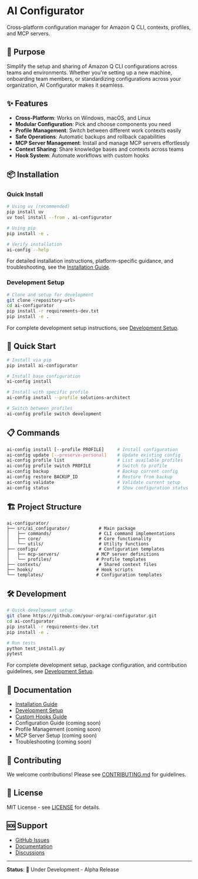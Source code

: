 # AI Configurator

Cross-platform configuration manager for Amazon Q CLI, contexts, profiles, and MCP servers.

## 🎯 Purpose

Simplify the setup and sharing of Amazon Q CLI configurations across teams and environments. Whether you're setting up a new machine, onboarding team members, or standardizing configurations across your organization, AI Configurator makes it seamless.

## ✨ Features

- **Cross-Platform**: Works on Windows, macOS, and Linux
- **Modular Configuration**: Pick and choose components you need
- **Profile Management**: Switch between different work contexts easily
- **Safe Operations**: Automatic backups and rollback capabilities
- **MCP Server Management**: Install and manage MCP servers effortlessly
- **Context Sharing**: Share knowledge bases and contexts across teams
- **Hook System**: Automate workflows with custom hooks

## 📦 Installation

### Quick Install

```bash
# Using uv (recommended)
pip install uv
uv tool install --from . ai-configurator

# Using pip
pip install -e .

# Verify installation
ai-config --help
```

For detailed installation instructions, platform-specific guidance, and troubleshooting, see the [Installation Guide](docs/installation.md).

### Development Setup

```bash
# Clone and setup for development
git clone <repository-url>
cd ai-configurator
pip install -r requirements-dev.txt
pip install -e .
```

For complete development setup instructions, see [Development Setup](docs/development/setup.md).

## 🚀 Quick Start

```bash
# Install via pip
pip install ai-configurator

# Install base configuration
ai-config install

# Install with specific profile
ai-config install --profile solutions-architect

# Switch between profiles
ai-config profile switch development
```

## 📋 Commands

```bash
ai-config install [--profile PROFILE]     # Install configuration
ai-config update [--preserve-personal]    # Update existing config
ai-config profile list                    # List available profiles
ai-config profile switch PROFILE          # Switch to profile
ai-config backup                          # Backup current config
ai-config restore BACKUP_ID               # Restore from backup
ai-config validate                        # Validate current setup
ai-config status                          # Show configuration status
```

## 🏗️ Project Structure

```
ai-configurator/
├── src/ai_configurator/           # Main package
│   ├── commands/                  # CLI command implementations
│   ├── core/                      # Core functionality
│   └── utils/                     # Utility functions
├── configs/                       # Configuration templates
│   ├── mcp-servers/              # MCP server definitions
│   └── profiles/                 # Profile templates
├── contexts/                      # Shared context files
├── hooks/                        # Hook scripts
└── templates/                    # Configuration templates
```

## 🛠️ Development

```bash
# Quick development setup
git clone https://github.com/your-org/ai-configurator.git
cd ai-configurator
pip install -r requirements-dev.txt
pip install -e .

# Run tests
python test_install.py
pytest
```

For complete development setup, package configuration, and contribution guidelines, see [Development Setup](docs/development/setup.md).

## 📖 Documentation

- [Installation Guide](docs/installation.md)
- [Development Setup](docs/development/setup.md)
- [Custom Hooks Guide](docs/hooks.md)
- Configuration Guide (coming soon)
- Profile Management (coming soon)
- MCP Server Setup (coming soon)
- Troubleshooting (coming soon)

## 🤝 Contributing

We welcome contributions! Please see [CONTRIBUTING.md](CONTRIBUTING.md) for guidelines.

## 📄 License

MIT License - see [LICENSE](LICENSE) for details.

## 🆘 Support

- [GitHub Issues](https://github.com/your-org/ai-configurator/issues)
- [Documentation](https://ai-configurator.readthedocs.io)
- [Discussions](https://github.com/your-org/ai-configurator/discussions)

---

**Status**: 🚧 Under Development - Alpha Release
